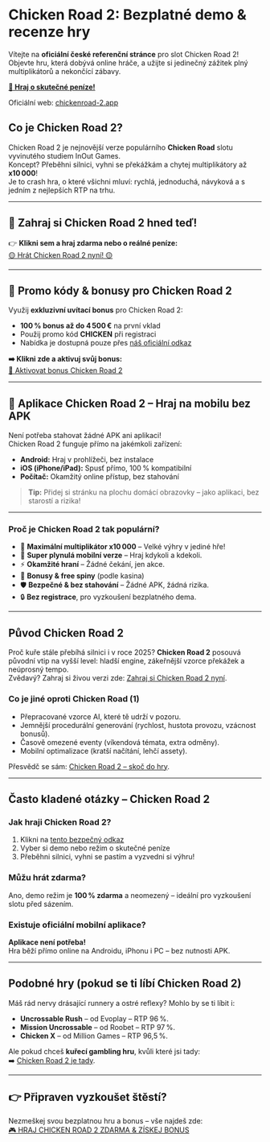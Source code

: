 # Chicken Road 2: Bezplatné demo & recenze hry

Vítejte na **oficiální české referenční stránce** pro slot Chicken Road 2!  
Objevte hru, která dobývá online hráče, a užijte si jedinečný zážitek plný multiplikátorů a nekončící zábavy.

**[🐔 Hraj o skutečné peníze!](https://chickenroad-2.app/redirect-chicken-road-2/)**

Oficiální web: [chickenroad-2.app](https://chickenroad-2.app/cz/)

## Co je Chicken Road 2?

Chicken Road 2 je nejnovější verze populárního **Chicken Road** slotu vyvinutého studiem InOut Games.  
Koncept? Přeběhni silnici, vyhni se překážkám a chytej multiplikátory až **x10 000**!  
Je to crash hra, o které všichni mluví: rychlá, jednoduchá, návyková a s jedním z nejlepších RTP na trhu.

---

## 🚀 Zahraj si Chicken Road 2 hned teď!

👉 **Klikni sem a hraj zdarma nebo o reálné peníze:**  
[🟡 Hrát Chicken Road 2 nyní! 🟡](https://chickenroad-2.app/redirect-chicken-road-2/)

---

## 🎁 Promo kódy & bonusy pro Chicken Road 2

Využij **exkluzivní uvítací bonus** pro Chicken Road 2:

- **100 % bonus až do 4 500 €** na první vklad  
- Použij promo kód **CHICKEN** při registraci  
- Nabídka je dostupná pouze přes [náš oficiální odkaz](https://chickenroad-2.app/redirect-chicken-road-2/)

**➡️ Klikni zde a aktivuj svůj bonus:**  
[🔑 Aktivovat bonus Chicken Road 2](https://chickenroad-2.app/redirect-chicken-road-2/)

---

## 📱 Aplikace Chicken Road 2 – Hraj na mobilu bez APK

Není potřeba stahovat žádné APK ani aplikaci!  
Chicken Road 2 funguje přímo na jakémkoli zařízení:

- **Android:** Hraj v prohlížeči, bez instalace  
- **iOS (iPhone/iPad):** Spusť přímo, 100 % kompatibilní  
- **Počítač:** Okamžitý online přístup, bez stahování

> **Tip:** Přidej si stránku na plochu domácí obrazovky – jako aplikaci, bez starostí a rizika!

---

### Proč je Chicken Road 2 tak populární?

- 💸 **Maximální multiplikátor x10 000** – Velké výhry v jediné hře!  
- 📱 **Super plynulá mobilní verze** – Hraj kdykoli a kdekoli.  
- ⚡ **Okamžité hraní** – Žádné čekání, jen akce.  
- 🎁 **Bonusy & free spiny** (podle kasina)  
- 🛡️ **Bezpečné & bez stahování** – Žádné APK, žádná rizika.  
- 🔒 **Bez registrace**, pro vyzkoušení bezplatného dema.

---

## Původ Chicken Road 2

Proč kuře stále přebíhá silnici i v roce 2025? **Chicken Road 2** posouvá původní vtip na vyšší level: hladší engine, zákeřnější vzorce překážek a neúprosný tempo.  
Zvědavý? Zahraj si živou verzi zde: [Zahraj si Chicken Road 2 nyní](https://chickenroad-2.app/redirect-chicken-road-2/).

### Co je jiné oproti Chicken Road (1)
- Přepracované vzorce AI, které tě udrží v pozoru.  
- Jemnější procedurální generování (rychlost, hustota provozu, vzácnost bonusů).  
- Časově omezené eventy (víkendová témata, extra odměny).  
- Mobilní optimalizace (kratší načítání, lehčí assety).

Přesvědč se sám: [Chicken Road 2 – skoč do hry](https://chickenroad-2.app/redirect-chicken-road-2/).

---

## Často kladené otázky – Chicken Road 2

### Jak hraji Chicken Road 2?
1. Klikni na [tento bezpečný odkaz](https://chickenroad-2.app/redirect-chicken-road-2/)  
2. Vyber si demo nebo režim o skutečné peníze  
3. Přeběhni silnici, vyhni se pastím a vyzvedni si výhru!

### Můžu hrát zdarma?
Ano, demo režim je **100 % zdarma** a neomezený – ideální pro vyzkoušení slotu před sázením.

### Existuje oficiální mobilní aplikace?
**Aplikace není potřeba!**  
Hra běží přímo online na Androidu, iPhonu i PC – bez nutnosti APK.

---

## Podobné hry (pokud se ti líbí Chicken Road 2)

Máš rád nervy drásající runnery a ostré reflexy? Mohlo by se ti líbit i:
- **Uncrossable Rush** – od Evoplay – RTP 96 %.  
- **Mission Uncrossable** – od Roobet – RTP 97 %.  
- **Chicken X** – od Million Games – RTP 96,5 %.

Ale pokud chceš **kuřecí gambling hru**, kvůli které jsi tady:  
➡️ [Chicken Road 2 je tady](https://chickenroad-2.app/redirect-chicken-road-2/).

---

## 👉 Připraven vyzkoušet štěstí?  
Nezmeškej svou bezplatnou hru a bonus – vše najdeš zde:  
[🎮 HRAJ CHICKEN ROAD 2 ZDARMA & ZÍSKEJ BONUS](https://chickenroad-2.app/redirect-chicken-road-2/)
